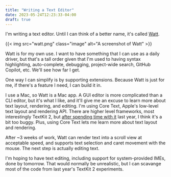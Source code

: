 ```yaml
---
title: "Writing a Text Editor"
date: 2023-05-24T12:23:33-04:00
draft: true
---
```


I'm writing a text editor. Until I can think of a better name, it's called [Watt](https://github.com/davidbalbert/Watt).

{{< img src="watt.png" class="image" alt="A screenshot of Watt" >}}

Watt is for my own use. I want to have something that I can use as a daily driver, but that's a tall order given that I'm used to having syntax highlighting, auto-complete, debugging, project-wide search, GitHub Copilot, etc. We'll see how far I get.

One way I can simplify is by supporting extensions. Because Watt is just for me, if there's a feature I need, I can build it in.

I use a Mac, so Watt is a Mac app. A GUI editor is more complicated than a CLI editor, but it's what I like, and it'll give me an excuse to learn more about text layout, rendering, and editing. I'm using Core Text, Apple's low-level text layout and rendering API. There are higher level frameworks, most interestingly TextKit 2, but [after spending time with it](https://github.com/davidbalbert/TextKit-2-Playground) last year, I think it's a bit too buggy. Plus, using Core Text lets me learn more about text layout and rendering.

After ~3 weeks of work, Watt can render text into a scroll view at acceptable speed, and supports text selection and caret movement with the mouse. The next step is actually editing text.

I'm hoping to have text editing, including support for system-provided IMEs, done by tomorrow. That would normally be unrealistic, but I can scavange most of the code from last year's TextKit 2 experiments.
